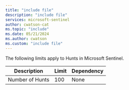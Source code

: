 ```yaml
---
title: "include file" 
description: "include file" 
services: microsoft-sentinel
author: cwatson-cat
ms.topic: "include"
ms.date: 05/21/2024
ms.author: cwatson
ms.custom: "include file"
---
```


The following limits apply to Hunts in Microsoft Sentinel.

| Description | Limit | Dependency |
| --------- | --------- | ------- |
|Number of Hunts | 100 | None |